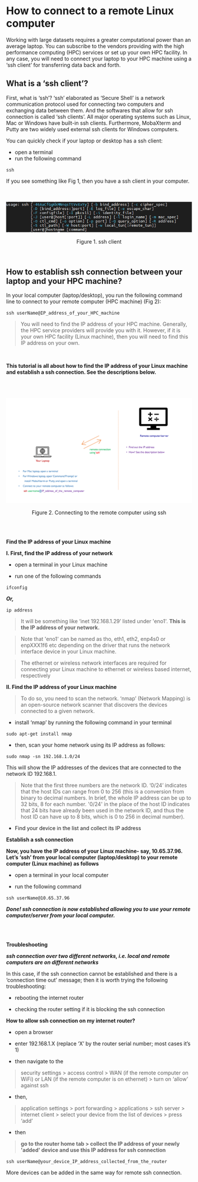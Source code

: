 # **How to connect to a remote Linux computer** <br />


Working with large datasets requires a greater computational power than an average laptop. You can subscribe to the vendors providing with the high performance computing (HPC) services or set up your own HPC facility. In any case, you will need to connect your laptop to your HPC machine using a ‘ssh client’ for transferring data back and forth. 


## **What is a ‘ssh client’?**


First, what is ‘ssh’? ‘ssh’ elaborated as ‘Secure Shell’ is a network communication protocol used for connecting two computers and exchanging data between them. And the softwares that allow for ssh connection is called ‘ssh clients’. All major operating systems such as Linux, Mac or Windows have built-in ssh clients. Furthermore, MobaXterm and Putty are two widely used external ssh clients for Windows computers. 


You can quickly check if your laptop or desktop has a ssh client:

- open a terminal
- run the following command
```
ssh
```


If you see something like Fig 1, then you have a ssh client in your computer.
<br />
<br />
<br />
<p align="center">
  <img 
    src="https://github.com/asadprodhan/How-to-connect-to-a-remote-Linux-computer-/blob/main/ssh_flags.PNG"
  >
<p align = "center">
Figure 1. ssh client 
</p>
<br />


## **How to establish ssh connection between your laptop and your HPC machine?**


In your local computer (laptop/desktop), you run the following command line to connect to your remote computer (HPC machine) (Fig 2):


```
ssh userName@IP_address_of_your_HPC_machine
```



> You will need to find the IP address of your HPC machine. Generally, the HPC service providers will provide you with it. However, if it is your own HPC facility (Linux machine), then you will need to find this IP address on your own. 
<br />


**This tutorial is all about how to find the IP address of your Linux machine and establish a ssh connection. See the descriptions below.**

<br />
<br />
<p align="center">
  <img 
        src="https://github.com/asadprodhan/How-to-connect-to-a-remote-Linux-computer-/blob/main/RemoteConnection_v2.png"
  >
<p align = "center">
Figure 2. Connecting to the remote computer using ssh
</p>
<br />
<br />


**Find the IP address of your Linux machine**



**I.	First, find the IP address of your network**


- open a terminal in your Linux machine

- run one of the following commands  


```
ifconfig
```


***Or,***



```
ip address
```


>It will be something like ‘inet 192.168.1.29’ listed under 'eno1'. **This is the IP address of your network.**


> Note that 'eno1' can be named as tho, eth1, eth2, enp4s0 or enpXXX1f6 etc depending on the driver that runs the network interface device in your Linux machine.


> The ethernet or wireless network interfaces are required for connecting your Linux machine to ethernet or wireless based internet, respectively



**II.	Find the IP address of your Linux machine**


>To do so, you need to scan the network. ‘nmap’ (Network Mapping) is an open-source network scanner that discovers the devices connected to a given network.


- install ‘nmap’ by running the following command in your terminal

```
sudo apt-get install nmap
```


- then, scan your home network using its IP address as follows:


```
sudo nmap -sn 192.168.1.0/24
```


This will show the IP addresses of the devices that are connected to the network ID 192.168.1. 


>Note that the first three numbers are the network ID. ‘0/24’ indicates that the host IDs can range from 0 to 256 (this is a conversion from binary to decimal numbers. In brief, the whole IP address can be up to 32 bits, 8 for each number. '0/24' in the place of the host ID indicates that 24 bits have already been used in the network ID, and thus the host ID can have up to 8 bits, which is 0 to 256 in decimal number).


- Find your device in the list and collect its IP address


**Establish a ssh connection**



**Now, you have the IP address of your Linux machine- say, 10.65.37.96. Let’s ‘ssh’ from your local computer (laptop/desktop) to your remote computer (Linux machine) as follows**


- open a terminal in your local computer


- run the following command


```
ssh userName@10.65.37.96
```


***Done! ssh connection is now established allowing you to use your remote computer/server from your local computer.***

<br />
<br />

**Troubleshooting**


***ssh connection over two different networks, i.e. local and remote computers are on different networks***


In this case, if the ssh connection cannot be established and there is a ‘connection time out’ message; then it is worth trying the following troubleshooting:


- rebooting the internet router


- checking the router setting if it is blocking the ssh connection



**How to allow ssh connection on my internet router?**


- open a browser


- enter 192.168.1.X (replace ‘X’ by the router serial number; most cases it’s 1)


- then navigate to the 


> security settings > access control > WAN (if the remote computer on WiFi) or LAN (if the remote computer is on ethernet) > turn on ‘allow’ against ssh 


- then, 


> application settings > port forwarding > applications > ssh server > internet client > select your device from the list of devices > press ‘add’


- then


> **go to the router home tab > collect the IP address of your newly 'added' device and use this IP address for ssh connection**



```
ssh userName@your_device_IP_address_collected_from_the_router
```


More devices can be added in the same way for remote ssh connection.

